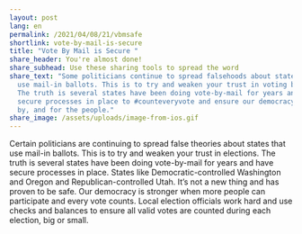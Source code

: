 ```yaml
---
layout: post
lang: en
permalink: /2021/04/08/21/vbmsafe
shortlink: vote-by-mail-is-secure
title: "Vote By Mail is Secure "
share_header: You're almost done!
share_subhead: Use these sharing tools to spread the word
share_text: "Some politicians continue to spread falsehoods about states that
  use mail-in ballots. This is to try and weaken your trust in voting by mail.
  The truth is several states have been doing vote-by-mail for years and have
  secure processes in place to #counteveryvote and ensure our democracy is of,
  by, and for the people."
share_image: /assets/uploads/image-from-ios.gif
---
```

Certain politicians are continuing to spread false theories about states that use mail-in ballots. This is to try and weaken your trust in elections. The truth is several states have been doing vote-by-mail for years and have secure processes in place. States like Democratic-controlled Washington and Oregon and Republican-controlled Utah. It’s not a new thing and has proven to be safe. Our democracy is stronger when more people can participate and every vote counts. Local election officials work hard and use checks and balances to ensure all valid votes are counted during each election, big or small.